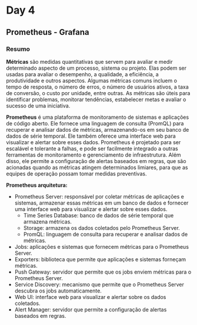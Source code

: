 # Day 4

## Prometheus - Grafana

### Resumo

**Métricas** são medidas quantitativas que servem para avaliar e medir determinado aspecto de um processo, sistema ou projeto. Elas podem ser usadas para avaliar o desempenho, a qualidade, a eficiência, a produtividade e outros aspectos. Algumas métricas comuns incluem o tempo de resposta, o número de erros, o número de usuários ativos, a taxa de conversão, o custo por unidade, entre outras. As métricas são úteis para identificar problemas, monitorar tendências, estabelecer metas e avaliar o sucesso de uma iniciativa.

**Prometheus** é uma plataforma de monitoramento de sistemas e aplicações de código aberto. Ele fornece uma linguagem de consulta (PromQL) para recuperar e analisar dados de métricas, armazenando-os em seu banco de dados de série temporal. Ele também oferece uma interface web para visualizar e alertar sobre esses dados. Prometheus é projetado para ser escalável e tolerante a falhas, e pode ser facilmente integrado a outras ferramentas de monitoramento e gerenciamento de infraestrutura. Além disso, ele permite a configuração de alertas baseados em regras, que são acionadas quando as métricas atingem determinados limiares, para que as equipes de operação possam tomar medidas preventivas.

**Prometheus arquitetura:**

- Prometheus Server: responsável por coletar métricas de aplicações e sistemas, armazenar essas métricas em um banco de dados e fornecer uma interface web para visualizar e alertar sobre esses dados.
  - Time Series Database: banco de dados de série temporal que armazena métricas.
  - Storage: armazena os dados coletados pelo Prometheus Server.
  - PromQL: linguagem de consulta para recuperar e analisar dados de métricas.
- Jobs: aplicações e sistemas que fornecem métricas para o Prometheus Server.
- Exporters: biblioteca que permite que aplicações e sistemas forneçam métricas.
- Push Gateway: servidor que permite que os jobs enviem métricas para o Prometheus Server.
- Service Discovery: mecanismo que permite que o Prometheus Server descubra os jobs automaticamente.
- Web UI: interface web para visualizar e alertar sobre os dados coletados.
- Alert Manager: servidor que permite a configuração de alertas baseados em regras.
